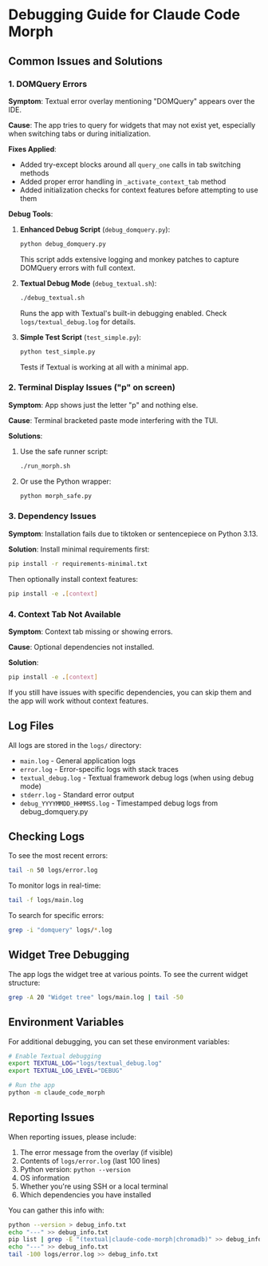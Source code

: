 # Debugging Guide for Claude Code Morph

## Common Issues and Solutions

### 1. DOMQuery Errors

**Symptom**: Textual error overlay mentioning "DOMQuery" appears over the IDE.

**Cause**: The app tries to query for widgets that may not exist yet, especially when switching tabs or during initialization.

**Fixes Applied**:
- Added try-except blocks around all `query_one` calls in tab switching methods
- Added proper error handling in `_activate_context_tab` method
- Added initialization checks for context features before attempting to use them

**Debug Tools**:
1. **Enhanced Debug Script** (`debug_domquery.py`):
   ```bash
   python debug_domquery.py
   ```
   This script adds extensive logging and monkey patches to capture DOMQuery errors with full context.

2. **Textual Debug Mode** (`debug_textual.sh`):
   ```bash
   ./debug_textual.sh
   ```
   Runs the app with Textual's built-in debugging enabled. Check `logs/textual_debug.log` for details.

3. **Simple Test Script** (`test_simple.py`):
   ```bash
   python test_simple.py
   ```
   Tests if Textual is working at all with a minimal app.

### 2. Terminal Display Issues ("p" on screen)

**Symptom**: App shows just the letter "p" and nothing else.

**Cause**: Terminal bracketed paste mode interfering with the TUI.

**Solutions**:
1. Use the safe runner script:
   ```bash
   ./run_morph.sh
   ```

2. Or use the Python wrapper:
   ```bash
   python morph_safe.py
   ```

### 3. Dependency Issues

**Symptom**: Installation fails due to tiktoken or sentencepiece on Python 3.13.

**Solution**: Install minimal requirements first:
```bash
pip install -r requirements-minimal.txt
```

Then optionally install context features:
```bash
pip install -e .[context]
```

### 4. Context Tab Not Available

**Symptom**: Context tab missing or showing errors.

**Cause**: Optional dependencies not installed.

**Solution**:
```bash
pip install -e .[context]
```

If you still have issues with specific dependencies, you can skip them and the app will work without context features.

## Log Files

All logs are stored in the `logs/` directory:

- `main.log` - General application logs
- `error.log` - Error-specific logs with stack traces
- `textual_debug.log` - Textual framework debug logs (when using debug mode)
- `stderr.log` - Standard error output
- `debug_YYYYMMDD_HHMMSS.log` - Timestamped debug logs from debug_domquery.py

## Checking Logs

To see the most recent errors:
```bash
tail -n 50 logs/error.log
```

To monitor logs in real-time:
```bash
tail -f logs/main.log
```

To search for specific errors:
```bash
grep -i "domquery" logs/*.log
```

## Widget Tree Debugging

The app logs the widget tree at various points. To see the current widget structure:
```bash
grep -A 20 "Widget tree" logs/main.log | tail -50
```

## Environment Variables

For additional debugging, you can set these environment variables:

```bash
# Enable Textual debugging
export TEXTUAL_LOG="logs/textual_debug.log"
export TEXTUAL_LOG_LEVEL="DEBUG"

# Run the app
python -m claude_code_morph
```

## Reporting Issues

When reporting issues, please include:

1. The error message from the overlay (if visible)
2. Contents of `logs/error.log` (last 100 lines)
3. Python version: `python --version`
4. OS information
5. Whether you're using SSH or a local terminal
6. Which dependencies you have installed

You can gather this info with:
```bash
python --version > debug_info.txt
echo "---" >> debug_info.txt
pip list | grep -E "(textual|claude-code-morph|chromadb)" >> debug_info.txt
echo "---" >> debug_info.txt
tail -100 logs/error.log >> debug_info.txt
```